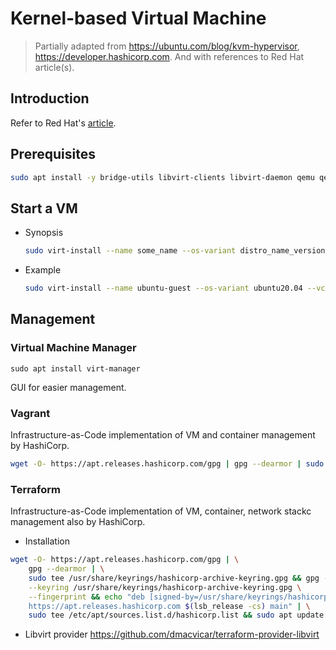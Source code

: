 # Kernel-based Virtual Machine

> Partially adapted from <https://ubuntu.com/blog/kvm-hypervisor>, <https://developer.hashicorp.com>. And with references to Red Hat article(s).

## Introduction

Refer to Red Hat's [article](https://www.redhat.com/en/topics/virtualization/what-is-KVM).

## Prerequisites

```sh
sudo apt install -y bridge-utils libvirt-clients libvirt-daemon qemu qemu-kvm
```

## Start a VM

- Synopsis

  ```sh
  sudo virt-install --name some_name --os-variant distro_name_version --vcpus Int --ram MB<Int> --location distro_download_url --network bridge=some_bridge,model=some_model --graphics none --extra-args='console=ttyS0,115200n8 serial'
  ```

- Example

  ```sh
  sudo virt-install --name ubuntu-guest --os-variant ubuntu20.04 --vcpus 2 --ram 2048 --location http://ftp.ubuntu.com/ubuntu/dists/focal/main/installer-amd64/ --network bridge=virbr0,model=virtio --graphics none --extra-args='console=ttyS0,115200n8 serial'
  ```

## Management

### Virtual Machine Manager

```
sudo apt install virt-manager
```

GUI for easier management.

### Vagrant

Infrastructure-as-Code implementation of VM and container management by HashiCorp.

```sh
wget -O- https://apt.releases.hashicorp.com/gpg | gpg --dearmor | sudo tee /usr/share/keyrings/hashicorp-archive-keyring.gpg && echo "deb [signed-by=/usr/share/keyrings/hashicorp-archive-keyring.gpg] https://apt.releases.hashicorp.com $(lsb_release -cs) main" | sudo tee /etc/apt/sources.list.d/hashicorp.list && sudo apt update && sudo apt install vagrant
```

### Terraform

Infrastructure-as-Code implementation of VM, container, network stackc management also by HashiCorp.

- Installation

```sh
wget -O- https://apt.releases.hashicorp.com/gpg | \
    gpg --dearmor | \
    sudo tee /usr/share/keyrings/hashicorp-archive-keyring.gpg && gpg --no-default-keyring \
    --keyring /usr/share/keyrings/hashicorp-archive-keyring.gpg \
    --fingerprint && echo "deb [signed-by=/usr/share/keyrings/hashicorp-archive-keyring.gpg] \
    https://apt.releases.hashicorp.com $(lsb_release -cs) main" | \
    sudo tee /etc/apt/sources.list.d/hashicorp.list && sudo apt update && sudo apt install terraform
```

- Libvirt provider
  <https://github.com/dmacvicar/terraform-provider-libvirt>